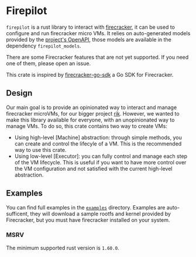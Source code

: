 # Firepilot 

`firepilot` is a rust library to interact with [firecracker](firecracker), it
can be used to configure and run firecracker micro VMs. It relies on
auto-generated models provided by the [project's OpenAPI](firecracker-openapi),
those models are available in the dependency `firepilot_models`.

There are some Firecracker features that are not yet supported. If you need one
of them, please open an issue.

This crate is inspired by
[firecracker-go-sdk](https://github.com/firecracker-microvm/firecracker-go-sdk)
a Go SDK for Firecracker.

## Design

Our main goal is to provide an opinionated way to interact and manage
firecracker microVMs, for our bigger project [rik](rik). However, we wanted to
make this library available for everyone, with an unopinionated way to manage
VMs. To do so, this crate contains two way to create VMs:

- Using high-level [Machine] abstraction: through simple methods, you can create
  and control the lifecyle of a VM. This is the recommended way to use this
  crate.
- Using low-level [Executor]: you can fully control and manage each step of the
  VM lifecycle. This is useful if you want to have more control over the VM
  configuration and not satisfied with the current high-level abstraction.

## Examples

You can find full examples in the [`examples`][firepilot-examples] directory.
Examples are auto-sufficent, they will download a sample rootfs and kernel
provided by Firecracker, but you must have firecracker installed on your system.

### MSRV

The minimum supported rust version is `1.60.0`.

[firecracker]: https://github.com/firecracker-microvm/firecracker/
[firecracker-openapi]: https://github.com/firecracker-microvm/firecracker/blob/main/src/api_server/swagger/firecracker.yaml
[rik]: https://github.com/rik-org/rik
[firepilot-examples]: https://github.com/rik-org/firepilot/tree/main/firepilot/examples